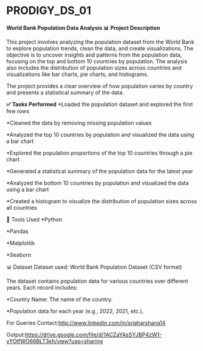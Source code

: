 # PRODIGY_DS_01
**World Bank Population Data Analysis 📊**
**Project Description**

This project involves analyzing the population dataset from the World Bank to explore population trends, clean the data, and create visualizations. The objective is to uncover insights and patterns from the population data, focusing on the top and bottom 10 countries by population. The analysis also includes the distribution of population sizes across countries and visualizations like bar charts, pie charts, and histograms.

The project provides a clear overview of how population varies by country and presents a statistical summary of the data.

**✅ Tasks Performed**
  *Loaded the population dataset and explored the first few rows

  *Cleaned the data by removing missing population values

  *Analyzed the top 10 countries by population and visualized the data using a bar chart

  *Explored the population proportions of the top 10 countries through a pie chart

  *Generated a statistical summary of the population data for the latest year

  *Analyzed the bottom 10 countries by population and visualized the data using a bar chart

  *Created a histogram to visualize the distribution of population sizes across all countries

🧰 Tools Used
  *Python

  *Pandas

  *Matplotlib

  *Seaborn

📊 Dataset
Dataset used: World Bank Population Dataset (CSV format)

The dataset contains population data for various countries over different years. Each record includes:

  *Country Name: The name of the country.

  *Population data for each year (e.g., 2022, 2021, etc.).

For Queries Contact:http://www.linkedin.com/in/sriaharshana14

Output:https://drive.google.com/file/d/1ACZaYAsSYJBP4zW1-yYOtfWO66BLT3eh/view?usp=sharing
